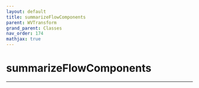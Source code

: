```yaml
---
layout: default
title: summarizeFlowComponents
parent: WVTransform
grand_parent: Classes
nav_order: 174
mathjax: true
---
```


#  summarizeFlowComponents




---

